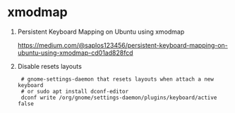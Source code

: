 xmodmap
=======

1. Persistent Keyboard Mapping on Ubuntu using xmodmap

    https://medium.com/@saplos123456/persistent-keyboard-mapping-on-ubuntu-using-xmodmap-cd01ad828fcd


2. Disable resets layouts
    
        # gnome-settings-daemon that resets layouts when attach a new keyboard
        # or sudo apt install dconf-editor
        dconf write /org/gnome/settings-daemon/plugins/keyboard/active false
